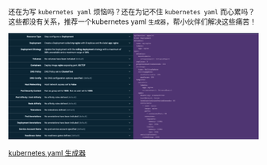 还在为写 `kubernetes yaml` 烦恼吗？还在为记不住 `kubernetes yaml` 而心累吗？这些都没有关系，推荐一个kubernetes yaml `生成器`，帮小伙伴们解决这些痛苦！

![样例](../img/k8syaml-1.png)

[kubernetes yaml 生成器](https://k8syaml.com/)